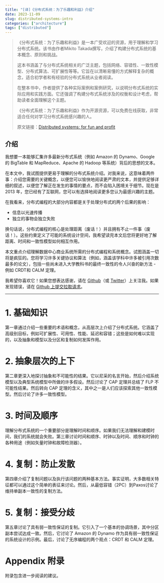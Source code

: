 ```yaml
---
title: "[译]《分布式系统：为了乐趣和利益》介绍"
date: 2023-11-09
slug: distributed-systems-intro
categories: ["architecture"]
tags: ["distributed"]
---
```


> 《分布式系统：为了乐趣和利益》是一本广受欢迎的资源，用于理解和学习分布式系统。该书由作者Mikito Takada撰写，介绍了构建分布式系统的基本概念、原则和挑战。
>
> 这本书涵盖了与分布式系统相关的广泛主题，包括网络、容错性、一致性模型、分布式算法、可扩展性等等。它旨在以清晰易懂的方式解释复杂的概念，适合初学者和有经验的分布式系统从业者阅读。
>
> 在整本书中，作者提供了各种实际案例和案例研究，以说明分布式系统的实际应用和实践方面。它还强调了构建分布式系统涉及的权衡和设计考虑，帮助读者全面理解这个主题。
>
> 《分布式系统：为了乐趣和利益》作为开源资源，可以免费在线获取，非常适合任何对学习分布式系统感兴趣的人。
>
> 原文链接：[Distributed systems: for fun and profit](https://book.mixu.net/distsys/single-page.html)

## 介绍


我想要一本能够汇集许多最新分布式系统（例如 Amazon 的 Dynamo、Google 的 BigTable 和 MapReduce、Apache 的 Hadoop 等系统）背后的思想的文本。


在本文中，我试图提供更易于理解的分布式系统介绍。对我来说，这意味着两件事：介绍您需要的关键概念，以便您可以愉快地阅读更严肃的文本，并提供足够详细的叙述，以便您了解正在发生的事情的要点，而不会陷入困境关于细节。现在是 2013 年，您已经有了互联网，您可以有选择地阅读更多您认为最感兴趣的主题。


在我看来，分布式编程的大部分内容都是关于处理分布式的两个后果的影响：

- 信息以光速传播
- 独立的事物会独立失败


换句话说，分布式编程的核心是处理距离（废话！）并且拥有不止一件事（废话！）。这些约束定义了可能的系统设计空间，我希望读完本文后您将更好地了解距离、时间和一致性模型如何相互作用。


本文重点介绍理解数据中心商业系统所需的分布式编程和系统概念。试图涵盖一切将是疯狂的。您将学习许多关键协议和算法（例如，涵盖该学科中许多被引用次数最多的论文），包括一些尚未进入大学教科书的最终一致性的令人兴奋的新方法 - 例如 CRDT和 CALM 定理。


我希望你喜欢它！如果您想表达感谢，请在  [Github](https://github.com/mixu/)（或  [Twitter](https://twitter.com/mikitotakada)）上关注我。如果发现错误，请在 [Github 上提交拉取请求](https://github.com/mixu/distsysbook/issues)。

------

# 1. 基础知识


第一章通过介绍一些重要的术语和概念，从高层次上介绍了分布式系统。它涵盖了高级别目标，例如可扩展性、可用性、性能、延迟和容错；这些是如何难以实现的，以及抽象和模型以及分区和复制如何发挥作用。

# 2. 抽象层次的上下


第二章更深入地探讨抽象和不可能性的结果。它以尼采的名言开始，然后介绍系统模型以及典型系统模型中所做的许多假设。然后讨论了 CAP 定理并总结了 FLP 不可能性结果。然后转向 CAP 定理的含义，其中之一是人们应该探索其他一致性模型。然后讨论了许多一致性模型。

# 3. 时间及顺序


理解分布式系统的一个重要部分是理解时间和顺序。如果我们无法理解和建模时间，我们的系统就会失败。第三章讨论时间和顺序、时钟以及时间、顺序和时钟的各种用途（例如矢量时钟和故障检测器）。

# 4. 复制：防止发散


第四章介绍了复制问题以及执行该问题的两种基本方法。事实证明，大多数相关特征都可以通过这个简单的表征来讨论。然后，从最低容错（2PC）到Paxos讨论了维持单副本一致性的复制方法。

# 5. 复制：接受分歧


第五章讨论了具有弱一致性保证的复制。它引入了一个基本的协调场景，其中分区副本尝试达成一致。然后，它讨论了 Amazon 的 Dynamo 作为具有弱一致性保证的系统设计的示例。最后，讨论了无序编程的两个观点：CRDT 和 CALM 定理。

# Appendix 附录


附录包含进一步阅读的建议。

